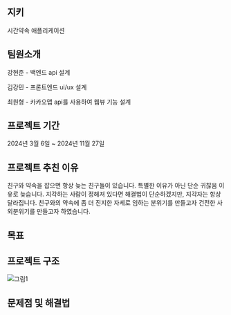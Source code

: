 ## 지키

시간약속 애플리케이션


## 팀원소개

강현준 - 백엔드 api 설계

김강민 - 프론트엔드 ui/ux 설계

최원형 - 카카오맵 api를 사용하여 웹뷰 기능 설계


## 프로젝트 기간

2024년 3월 6일 ~ 2024년 11월 27일


## 프로젝트 추친 이유

친구와 약속을 잡으면 항상 늦는 친구들이 있습니다. 특별한 이유가 아닌 단순 귀찮음 이유로 늦습니다. 지각하는 사람이 정해져 있다면 해결법이 단순하겠지만, 지각자는 항상 달라집니다. 친구와의 약속에 좀 더 진지한 자세로 임하는 분위기를 만들고자 건전한 사외분위기를 만들고자 하였습니다.

## 목표

## 프로젝트 구조

![그림1](https://github.com/user-attachments/assets/e1797db6-9c48-4d25-a784-91accde44a31)

## 문제점 및 해결법
